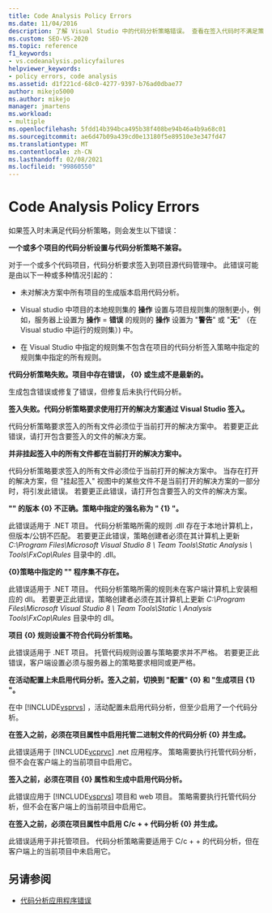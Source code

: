 ```yaml
---
title: Code Analysis Policy Errors
ms.date: 11/04/2016
description: 了解 Visual Studio 中的代码分析策略错误。 查看在签入代码时不满足策略时发生的错误的说明。
ms.custom: SEO-VS-2020
ms.topic: reference
f1_keywords:
- vs.codeanalysis.policyfailures
helpviewer_keywords:
- policy errors, code analysis
ms.assetid: d1f221cd-68c0-4277-9397-b76ad0dbae77
author: mikejo5000
ms.author: mikejo
manager: jmartens
ms.workload:
- multiple
ms.openlocfilehash: 5fdd14b394bca495b38f408be94b46a4b9a68c01
ms.sourcegitcommit: ae6d47b09a439cd0e13180f5e89510e3e347fd47
ms.translationtype: MT
ms.contentlocale: zh-CN
ms.lasthandoff: 02/08/2021
ms.locfileid: "99860550"
---
```

# <a name="code-analysis-policy-errors"></a>Code Analysis Policy Errors

如果签入时未满足代码分析策略，则会发生以下错误：

**一个或多个项目的代码分析设置与代码分析策略不兼容。**

对于一个或多个代码项目，代码分析要求签入到项目源代码管理中。 此错误可能是由以下一种或多种情况引起的：

- 未对解决方案中所有项目的生成版本启用代码分析。

- Visual studio 中项目的本地规则集的 **操作** 设置与项目规则集的限制更小，例如，服务器上设置为 **操作** = **错误** 的规则的 **操作** 设置为 "**警告**" 或 "**无**" （在 Visual studio 中运行的规则集）) 中。

- 在 Visual Studio 中指定的规则集不包含在项目的代码分析签入策略中指定的规则集中指定的所有规则。

**代码分析策略失败。项目中存在错误， {0} 或生成不是最新的。**

生成包含错误或修复了错误，但修复后未执行代码分析。

**签入失败。代码分析策略要求使用打开的解决方案通过 Visual Studio 签入。**

代码分析策略要求签入的所有文件必须位于当前打开的解决方案中。 若要更正此错误，请打开包含要签入的文件的解决方案。

**并非挂起签入中的所有文件都在当前打开的解决方案中。**

代码分析策略要求签入的所有文件必须位于当前打开的解决方案中。 当存在打开的解决方案，但 "挂起签入" 视图中的某些文件不是当前打开的解决方案的一部分时，将引发此错误。 若要更正此错误，请打开包含要签入的文件的解决方案。

**"" 的版本 {0} 不正确。策略中指定的强名称为 " {1} "。**

此错误适用于 .NET 项目。 代码分析策略所需的规则 .dll 存在于本地计算机上，但版本/公钥不匹配。 若要更正此错误，策略创建者必须在其计算机上更新 *C:\Program Files\Microsoft Visual Studio 8 \ Team Tools\Static Analysis \\ Tools\FxCop\Rules* 目录中的 .dll。

**{0}策略中指定的 "" 程序集不存在。**

此错误适用于 .NET 项目。 代码分析策略所需的规则未在客户端计算机上安装相应的 dll。 若要更正此错误，策略创建者必须在其计算机上更新 *C:\Program Files\Microsoft Visual Studio 8 \ Team Tools\Static \\ Analysis Tools\FxCop\Rules* 目录中的 dll。

**项目 {0} 规则设置不符合代码分析策略。**

此错误适用于 .NET 项目。 托管代码规则设置与策略要求并不严格。 若要更正此错误，客户端设置必须与服务器上的策略要求相同或更严格。

**在活动配置上未启用代码分析。签入之前，切换到 "配置" {0} 和 "生成项目 {1} "。**

在中 [!INCLUDE[vsprvs](../code-quality/includes/vsprvs_md.md)] ，活动配置未启用代码分析，但至少启用了一个代码分析。

**在签入之前，必须在项目属性中启用托管二进制文件的代码分析 {0} 并生成。**

此错误适用于 [!INCLUDE[vcprvc](../code-quality/includes/vcprvc_md.md)] .net 应用程序。 策略需要执行托管代码分析，但不会在客户端上的当前项目中启用它。

**签入之前，必须在项目 {0} 属性和生成中启用代码分析。**

此错误应用于 [!INCLUDE[vsprvs](../code-quality/includes/vsprvs_md.md)] 项目和 web 项目。 策略需要执行托管代码分析，但不会在客户端上的当前项目中启用它。

**在签入之前，必须在项目属性中启用 C/c + + 代码分析 {0} 并生成。**

此错误适用于非托管项目。 代码分析策略需要适用于 C/c + + 的代码分析，但在客户端上的当前项目中未启用它。

## <a name="see-also"></a>另请参阅

- [代码分析应用程序错误](../code-quality/code-analysis-application-errors.md)
